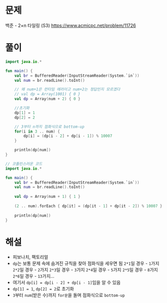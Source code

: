 # 문제
백준 - 2×n 타일링 (S3)
https://www.acmicpc.net/problem/11726


# 풀이

```Kotlin
import java.io.*

fun main() {
    val br = BufferedReader(InputStreamReader(System.`in`))
    val num = br.readLine().toInt()

    // 왜 num+1은 런타임 에러이고 num+2는 정답인지 모르겠다
    // val dp = Array(1001) { 0 }
    val dp = Array(num + 2) { 0 }

    //초기화
    dp[1] = 1
    dp[2] = 2

    // 3부터 n까지 점화식으로 bottom-up
    for(i in 3 .. num) {
        dp[i] = (dp[i - 2] + dp[i - 1]) % 10007
    }

    println(dp[num])
}
```

```kotlin
// 코틀린스러운 코드
import java.io.*

fun main() {
    val br = BufferedReader(InputStreamReader(System.`in`))
    val num = br.readLine().toInt()
    
    val dp = Array(num + 1) { 1 }
    
    (2 .. num).forEach { dp[it] = (dp[it - 1] + dp[it - 2]) % 10007 }
 
    println(dp[num])
}
```


# 해설
* 피보나치, 팩토리얼
* `dp`는 보통 문제 속에 숨겨진 규칙을 찾아 점화식을 세우면 됨
  `2*1`일 경우 - `1`가지
  `2*2`일 경우 - `2`가지
  `2*3`일 경우 - `3`가지
  `2*4`일 경우 - `5`가지
  `2*5`일 경우 - `8`가지
  `2*6`일 경우 - `13`가지...
* 여기서 `dp[i] = dp[i - 2] + dp[i - 1]`임을 알 수 있음
* `dp[1] = 1`, `dp[2] = 2`로 초기화
* `3`부터 `num`(받은 수)까지 `for문`을 돌며 점화식으로 `bottom-up`